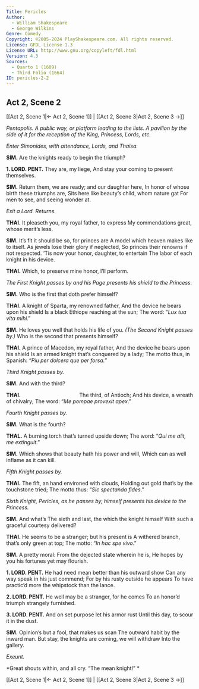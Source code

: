 ```yaml
---
Title: Pericles
Author: 
  - William Shakespeare
  - George Wilkins
Genre: Comedy
Copyright: ©2005-2024 PlayShakespeare.com. All rights reserved.
License: GFDL License 1.3
License URL: http://www.gnu.org/copyleft/fdl.html
Version: 4.3
Sources:
  - Quarto 1 (1609)
  - Third Folio (1664)
ID: pericles-2-2
---
```


## Act 2, Scene 2
[[Act 2, Scene 1|← Act 2, Scene 1]] | [[Act 2, Scene 3|Act 2, Scene 3 →]]

*Pentapolis. A public way, or platform leading to the lists. A pavilion by the side of it for the reception of the King, Princess, Lords, etc.*

*Enter Simonides, with attendance, Lords, and Thaisa.*

**SIM.**
Are the knights ready to begin the triumph?

**1. LORD. PENT.**
They are, my liege,
And stay your coming to present themselves.

**SIM.**
Return them, we are ready; and our daughter here,
In honor of whose birth these triumphs are,
Sits here like beauty’s child, whom nature gat
For men to see, and seeing wonder at.

*Exit a Lord. Returns.*

**THAI.**
It pleaseth you, my royal father, to express
My commendations great, whose merit’s less.

**SIM.**
It’s fit it should be so, for princes are
A model which heaven makes like to itself.
As jewels lose their glory if neglected,
So princes their renowns if not respected.
’Tis now your honor, daughter, to entertain
The labor of each knight in his device.

**THAI.**
Which, to preserve mine honor, I’ll perform.

*The First Knight passes by and his Page presents his shield to the Princess.*

**SIM.**
Who is the first that doth prefer himself?

**THAI.**
A knight of Sparta, my renowned father,
And the device he bears upon his shield
Is a black Ethiope reaching at the sun;
The word: “*Lux tua vita mihi*.”

**SIM.**
He loves you well that holds his life of you.
*(The Second Knight passes by.)*
Who is the second that presents himself?

**THAI.**
A prince of Macedon, my royal father,
And the device he bears upon his shield
Is an armed knight that’s conquered by a lady;
The motto thus, in Spanish: *“Piu per dolcera que per forsa.”*

*Third Knight passes by.*

**SIM.**
And with the third?

**THAI.**
           The third, of Antioch;
And his device, a wreath of chivalry;
The word: “*Me pompae provexit apex*.”

*Fourth Knight passes by.*

**SIM.**
What is the fourth?

**THAL.**
A burning torch that’s turned upside down;
The word: “*Qui me alit, me extinguit*.”

**SIM.**
Which shows that beauty hath his power and will,
Which can as well inflame as it can kill.

*Fifth Knight passes by.*

**THAI.**
The fift, an hand environed with clouds,
Holding out gold that’s by the touchstone tried;
The motto thus: “*Sic spectanda fides*.”

*Sixth Knight, Pericles, as he passes by, himself presents his device to the Princess.*

**SIM.**
And what’s
The sixth and last, the which the knight himself
With such a graceful courtesy delivered?

**THAI.**
He seems to be a stranger; but his present is
A withered branch, that’s only green at top;
The motto: “*In hac spe vivo*.”

**SIM.**
A pretty moral:
From the dejected state wherein he is,
He hopes by you his fortunes yet may flourish.

**1. LORD. PENT.**
He had need mean better than his outward show
Can any way speak in his just commend;
For by his rusty outside he appears
To have practic’d more the whipstock than the lance.

**2. LORD. PENT.**
He well may be a stranger, for he comes
To an honor’d triumph strangely furnished.

**3. LORD. PENT.**
And on set purpose let his armor rust
Until this day, to scour it in the dust.

**SIM.**
Opinion’s but a fool, that makes us scan
The outward habit by the inward man.
But stay, the knights are coming, we will withdraw
Into the gallery.

*Exeunt.*

*Great shouts within, and all cry. “The mean knight!” *

[[Act 2, Scene 1|← Act 2, Scene 1]] | [[Act 2, Scene 3|Act 2, Scene 3 →]]